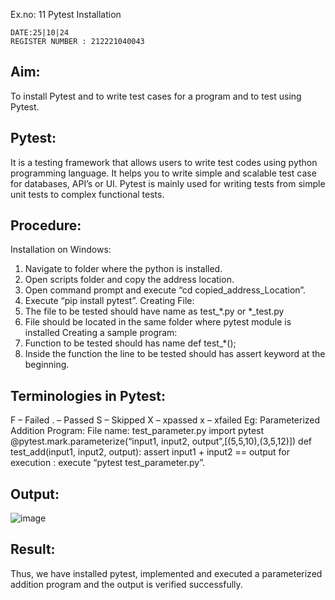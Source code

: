  Ex.no: 11 Pytest Installation 
 ```
 DATE:25|10|24
 REGISTER NUMBER : 212221040043
```
 ## Aim:
 To install Pytest and to write test cases for a program and to test using Pytest.
 ## Pytest:
 It is a testing framework that allows users to write test codes using python
 programming language. It helps you to write simple and scalable test case for
 databases, API’s or UI. Pytest is mainly used for writing tests from simple unit tests to
 complex functional tests.
 ## Procedure:
 Installation on Windows:
 1. Navigate to folder where the python is installed.
 2. Open scripts folder and copy the address location.
 3. Open command prompt and execute “cd copied_address_Location”.
 4. Execute “pip install pytest”. Creating File:
 5. The file to be tested should have name as test_*.py or *_test.py
 6. File should be located in the same folder where pytest module is installed Creating
 a sample program:
7. Function to be tested should has name def test_*();
 8. Inside the function the line to be tested should has assert keyword at the
 beginning.
 ## Terminologies in Pytest:
 F – Failed 
. – Passed S – Skipped X – xpassed x – xfailed 
Eg: 
Parameterized Addition Program: 
File name: test_parameter.py 
import pytest 
@pytest.mark.parameterize(“input1, input2, output”,[(5,5,10),(3,5,12)]) 
def test_add(input1, input2, output): 
assert input1 + input2 == output 
for execution : execute “pytest test_parameter.py”.
## Output:
![image](https://github.com/user-attachments/assets/31d2e872-12f5-4cfb-9d76-c3efe03cf3b4)
## Result:
 Thus, we have installed pytest, implemented and executed a parameterized addition
 program and the output is verified successfully.
